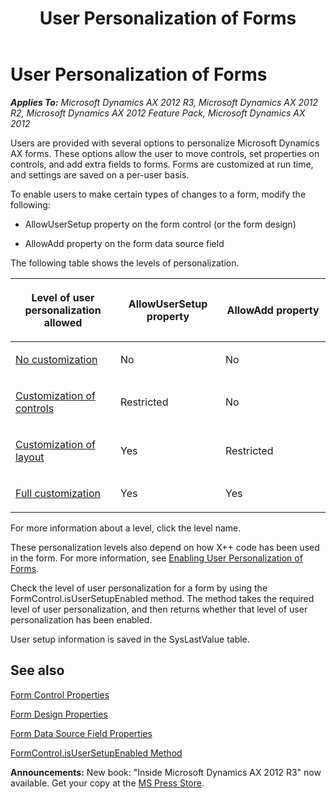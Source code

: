 ﻿---
title: User Personalization of Forms
TOCTitle: User Personalization of Forms
ms:assetid: 3226a226-12a4-434c-9619-0b1536595021
ms:mtpsurl: https://msdn.microsoft.com/en-us/library/Aa635528(v=AX.60)
ms:contentKeyID: 35241990
ms.date: 05/18/2015
mtps_version: v=AX.60
---

# User Personalization of Forms 


_**Applies To:** Microsoft Dynamics AX 2012 R3, Microsoft Dynamics AX 2012 R2, Microsoft Dynamics AX 2012 Feature Pack, Microsoft Dynamics AX 2012_

Users are provided with several options to personalize Microsoft Dynamics AX forms. These options allow the user to move controls, set properties on controls, and add extra fields to forms. Forms are customized at run time, and settings are saved on a per-user basis.

To enable users to make certain types of changes to a form, modify the following:

  - AllowUserSetup property on the form control (or the form design)

  - AllowAdd property on the form data source field

The following table shows the levels of personalization.

<table>
<colgroup>
<col style="width: 33%" />
<col style="width: 33%" />
<col style="width: 33%" />
</colgroup>
<thead>
<tr class="header">
<th><p>Level of user personalization allowed</p></th>
<th><p>AllowUserSetup property</p></th>
<th><p>AllowAdd property</p></th>
</tr>
</thead>
<tbody>
<tr class="odd">
<td><p><a href="disabling-user-customization-of-forms.md">No customization</a></p></td>
<td><p>No</p></td>
<td><p>No</p></td>
</tr>
<tr class="even">
<td><p><a href="enabling-user-customization-of-controls.md">Customization of controls</a></p></td>
<td><p>Restricted</p></td>
<td><p>No</p></td>
</tr>
<tr class="odd">
<td><p><a href="enabling-user-customization-of-layout.md">Customization of layout</a></p></td>
<td><p>Yes</p></td>
<td><p>Restricted</p></td>
</tr>
<tr class="even">
<td><p><a href="enabling-full-user-customization-of-forms.md">Full customization</a></p></td>
<td><p>Yes</p></td>
<td><p>Yes</p></td>
</tr>
</tbody>
</table>


For more information about a level, click the level name.

These personalization levels also depend on how X++ code has been used in the form. For more information, see [Enabling User Personalization of Forms](enabling-user-personalization-of-forms.md).

Check the level of user personalization for a form by using the FormControl.isUserSetupEnabled method. The method takes the required level of user personalization, and then returns whether that level of user personalization has been enabled.

User setup information is saved in the SysLastValue table.

## See also

[Form Control Properties](form-control-properties.md)

[Form Design Properties](form-design-properties.md)

[Form Data Source Field Properties](form-data-source-field-properties.md)

[FormControl.isUserSetupEnabled Method](https://msdn.microsoft.com/en-us/library/gg857558\(v=ax.60\))

  
**Announcements:** New book: "Inside Microsoft Dynamics AX 2012 R3" now available. Get your copy at the [MS Press Store](https://www.microsoftpressstore.com/store/inside-microsoft-dynamics-ax-2012-r3-9780735685109).

